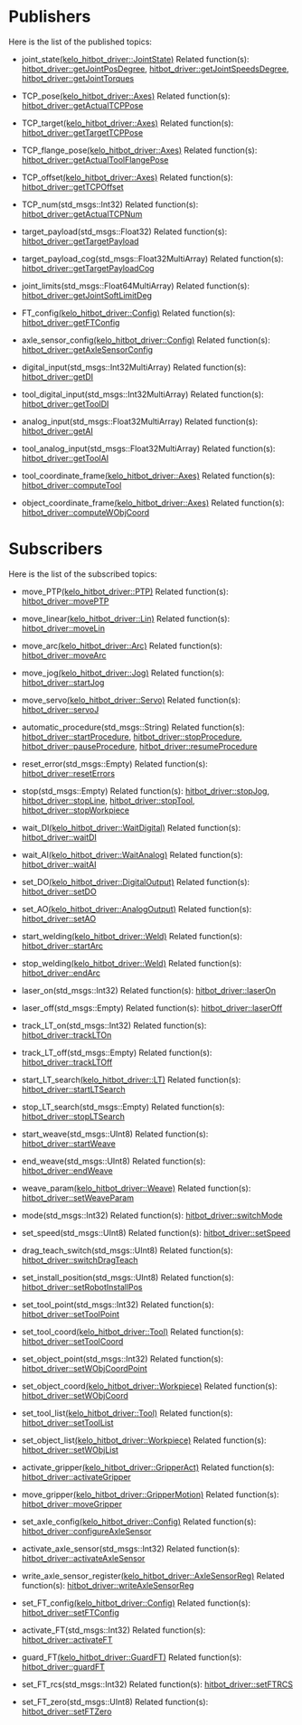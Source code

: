 # Publishers

Here is the list of the published topics:
- joint_state[(kelo_hitbot_driver::JointState)](msg/JointState.msg)
Related function(s): [hitbot_driver::getJointPosDegree](include/kelo_hitbot_driver/HitbotDriver.h?plain=1#L389-L390), [hitbot_driver::getJointSpeedsDegree](include/kelo_hitbot_driver/HitbotDriver.h?plain=1#L395-L396), [hitbot_driver::getJointTorques](include/kelo_hitbot_driver/HitbotDriver.h?plain=1#L427-L428)

- TCP_pose[(kelo_hitbot_driver::Axes)](msg/Axes.msg)
Related function(s): [hitbot_driver::getActualTCPPose](include/kelo_hitbot_driver/HitbotDriver.h?plain=1#L401-L404)

- TCP_target[(kelo_hitbot_driver::Axes)](msg/Axes.msg)
Related function(s): [hitbot_driver::getTargetTCPPose](include/kelo_hitbot_driver/HitbotDriver.h?plain=1#L437-L440)

- TCP_flange_pose[(kelo_hitbot_driver::Axes)](msg/Axes.msg)
Related function(s): [hitbot_driver::getActualToolFlangePose](include/kelo_hitbot_driver/HitbotDriver.h?plain=1#L409-L412)

- TCP_offset[(kelo_hitbot_driver::Axes)](msg/Axes.msg)
Related function(s): [hitbot_driver::getTCPOffset](include/kelo_hitbot_driver/HitbotDriver.h?plain=1#L442-L445)

- TCP_num(std_msgs::Int32)
Related function(s): [hitbot_driver::getActualTCPNum](include/kelo_hitbot_driver/HitbotDriver.h?plain=1#L406-L407)

- target_payload(std_msgs::Float32)
Related function(s): [hitbot_driver::getTargetPayload](include/kelo_hitbot_driver/HitbotDriver.h?plain=1#L430-L431)

- target_payload_cog(std_msgs::Float32MultiArray)
Related function(s): [hitbot_driver::getTargetPayloadCog](include/kelo_hitbot_driver/HitbotDriver.h?plain=1#L433-L435)

- joint_limits(std_msgs::Float64MultiArray)
Related function(s): [hitbot_driver::getJointSoftLimitDeg](include/kelo_hitbot_driver/HitbotDriver.h?plain=1#L447-L448)

- FT_config[(kelo_hitbot_driver::Config)](msg/Config.msg)
Related function(s): [hitbot_driver::getFTConfig](include/kelo_hitbot_driver/HitbotDriver.h?plain=1#L361-L368)

- axle_sensor_config[(kelo_hitbot_driver::Config)](msg/Config.msg)
Related function(s): [hitbot_driver::getAxleSensorConfig](include/kelo_hitbot_driver/HitbotDriver.h?plain=1#L332-L339)

- digital_input(std_msgs::Int32MultiArray)
Related function(s): [hitbot_driver::getDI](include/kelo_hitbot_driver/HitbotDriver.h?plain=1#L123-L125)

- tool_digital_input(std_msgs::Int32MultiArray)
Related function(s): [hitbot_driver::getToolDI](include/kelo_hitbot_driver/HitbotDriver.h?plain=1#L142-L144)

- analog_input(std_msgs::Float32MultiArray)
Related function(s): [hitbot_driver::getAI](include/kelo_hitbot_driver/HitbotDriver.h?plain=1#L132-L134)

- tool_analog_input(std_msgs::Float32MultiArray)
Related function(s): [hitbot_driver::getToolAI](include/kelo_hitbot_driver/HitbotDriver.h?plain=1#L151-L153)

- tool_coordinate_frame[(kelo_hitbot_driver::Axes)](msg/Axes.msg)
Related function(s): [hitbot_driver::computeTool](include/kelo_hitbot_driver/HitbotDriver.h?plain=1#L219-L222)

- object_coordinate_frame[(kelo_hitbot_driver::Axes)](msg/Axes.msg)
Related function(s): [hitbot_driver::computeWObjCoord](include/kelo_hitbot_driver/HitbotDriver.h?plain=1#L235-L238)


# Subscribers

Here is the list of the subscribed topics:
- move_PTP[(kelo_hitbot_driver::PTP)](msg/PTP.msg)
Related function(s): [hitbot_driver::movePTP](include/kelo_hitbot_driver/HitbotDriver.h?plain=1#L27-L40)

- move_linear[(kelo_hitbot_driver::Lin)](msg/Lin.msg)
Related function(s): [hitbot_driver::moveLin](include/kelo_hitbot_driver/HitbotDriver.h?plain=1#L57-L70)

- move_arc[(kelo_hitbot_driver::Arc)](msg/Arc.msg)
Related function(s): [hitbot_driver::moveArc](include/kelo_hitbot_driver/HitbotDriver.h?plain=1#L42-L55)

- move_jog[(kelo_hitbot_driver::Jog)](msg/Jog.msg)
Related function(s): [hitbot_driver::startJog](include/kelo_hitbot_driver/HitbotDriver.h?plain=1#L72-L79)

- move_servo[(kelo_hitbot_driver::Servo)](msg/Servo.msg)
Related function(s): [hitbot_driver::servoJ](include/kelo_hitbot_driver/HitbotDriver.h?plain=1#L81-L88)

- automatic_procedure(std_msgs::String)
Related function(s): [hitbot_driver::startProcedure](include/kelo_hitbot_driver/HitbotDriver.h?plain=1#L90-L91), [hitbot_driver::stopProcedure](include/kelo_hitbot_driver/HitbotDriver.h?plain=1#L93-L94), [hitbot_driver::pauseProcedure](include/kelo_hitbot_driver/HitbotDriver.h?plain=1#L96-L97), [hitbot_driver::resumeProcedure](include/kelo_hitbot_driver/HitbotDriver.h?plain=1#L99-L100)

- reset_error(std_msgs::Empty)
Related function(s): [hitbot_driver::resetErrors](include/kelo_hitbot_driver/HitbotDriver.h?plain=1#L102-L103)

- stop(std_msgs::Empty)
Related function(s): [hitbot_driver::stopJog](include/kelo_hitbot_driver/HitbotDriver.h?plain=1#L105-L106), [hitbot_driver::stopLine](include/kelo_hitbot_driver/HitbotDriver.h?plain=1#L108-L109), [hitbot_driver::stopTool](include/kelo_hitbot_driver/HitbotDriver.h?plain=1#L111-L112), [hitbot_driver::stopWorkpiece](include/kelo_hitbot_driver/HitbotDriver.h?plain=1#L114-L115)

- wait_DI[(kelo_hitbot_driver::WaitDigital)](msg/WaitDigital.msg)
Related function(s): [hitbot_driver::waitDI](include/kelo_hitbot_driver/HitbotDriver.h?plain=1#L155-L160)

- wait_AI[(kelo_hitbot_driver::WaitAnalog)](msg/WaitAnalog.msg)
Related function(s): [hitbot_driver::waitAI](include/kelo_hitbot_driver/HitbotDriver.h?plain=1#L162-L167)

- set_DO[(kelo_hitbot_driver::DigitalOutput)](msg/DigitalOutput.msg)
Related function(s): [hitbot_driver::setDO](include/kelo_hitbot_driver/HitbotDriver.h?plain=1#L117-L121)

- set_AO[(kelo_hitbot_driver::AnalogOutput)](msg/AnalogOutput.msg)
Related function(s): [hitbot_driver::setAO](include/kelo_hitbot_driver/HitbotDriver.h?plain=1#L127-L130)

- start_welding[(kelo_hitbot_driver::Weld)](msg/Weld.msg)
Related function(s): [hitbot_driver::startArc](include/kelo_hitbot_driver/HitbotDriver.h?plain=1#L257-L260)

- stop_welding[(kelo_hitbot_driver::Weld)](msg/Weld.msg)
Related function(s): [hitbot_driver::endArc](include/kelo_hitbot_driver/HitbotDriver.h?plain=1#L262-L265)

- laser_on(std_msgs::Int32)
Related function(s): [hitbot_driver::laserOn](include/kelo_hitbot_driver/HitbotDriver.h?plain=1#L267-L269)

- laser_off(std_msgs::Empty)
Related function(s): [hitbot_driver::laserOff](include/kelo_hitbot_driver/HitbotDriver.h?plain=1#L271-L272)

- track_LT_on(std_msgs::Int32)
Related function(s): [hitbot_driver::trackLTOn](include/kelo_hitbot_driver/HitbotDriver.h?plain=1#L274-L275)

- track_LT_off(std_msgs::Empty)
Related function(s): [hitbot_driver::trackLTOff](include/kelo_hitbot_driver/HitbotDriver.h?plain=1#L277-L278)

- start_LT_search[(kelo_hitbot_driver::LT)](msg/LT.msg)
Related function(s): [hitbot_driver::startLTSearch](include/kelo_hitbot_driver/HitbotDriver.h?plain=1#L280-L285)

- stop_LT_search(std_msgs::Empty)
Related function(s): [hitbot_driver::stopLTSearch](include/kelo_hitbot_driver/HitbotDriver.h?plain=1#L287-L288)

- start_weave(std_msgs::UInt8)
Related function(s): [hitbot_driver::startWeave](include/kelo_hitbot_driver/HitbotDriver.h?plain=1#L299-L301)

- end_weave(std_msgs::UInt8)
Related function(s): [hitbot_driver::endWeave](include/kelo_hitbot_driver/HitbotDriver.h?plain=1#L303-L305)

- weave_param[(kelo_hitbot_driver::Weave)](msg/Weave.msg)
Related function(s): [hitbot_driver::setWeaveParam](include/kelo_hitbot_driver/HitbotDriver.h?plain=1#L290-L297)

- mode(std_msgs::Int32)
Related function(s): [hitbot_driver::switchMode](include/kelo_hitbot_driver/HitbotDriver.h?plain=1#L187-L189)

- set_speed(std_msgs::UInt8)
Related function(s): [hitbot_driver::setSpeed](include/kelo_hitbot_driver/HitbotDriver.h?plain=1#L191-L193)

- drag_teach_switch(std_msgs::UInt8)
Related function(s): [hitbot_driver::switchDragTeach](include/kelo_hitbot_driver/HitbotDriver.h?plain=1#L195-L197)

- set_install_position(std_msgs::UInt8)
Related function(s): [hitbot_driver::setRobotInstallPos](include/kelo_hitbot_driver/HitbotDriver.h?plain=1#L199-L201)

- set_tool_point(std_msgs::Int32)
Related function(s): [hitbot_driver::setToolPoint](include/kelo_hitbot_driver/HitbotDriver.h?plain=1#L215-L217)

- set_tool_coord[(kelo_hitbot_driver::Tool)](msg/Tool.msg)
Related function(s): [hitbot_driver::setToolCoord](include/kelo_hitbot_driver/HitbotDriver.h?plain=1#L224-L229)

- set_object_point(std_msgs::Int32)
Related function(s): [hitbot_driver::setWObjCoordPoint](include/kelo_hitbot_driver/HitbotDriver.h?plain=1#L231-L233)

- set_object_coord[(kelo_hitbot_driver::Workpiece)](msg/Workpiece.msg)
Related function(s): [hitbot_driver::setWObjCoord](include/kelo_hitbot_driver/HitbotDriver.h?plain=1#L240-L243)

- set_tool_list[(kelo_hitbot_driver::Tool)](msg/Tool.msg)
Related function(s): [hitbot_driver::setToolList](include/kelo_hitbot_driver/HitbotDriver.h?plain=1#L245-L250)

- set_object_list[(kelo_hitbot_driver::Workpiece)](msg/Workpiece.msg)
Related function(s): [hitbot_driver::setWObjList](include/kelo_hitbot_driver/HitbotDriver.h?plain=1#L252-L255)

- activate_gripper[(kelo_hitbot_driver::GripperAct)](msg/GripperAct.msg)
Related function(s): [hitbot_driver::activateGripper](include/kelo_hitbot_driver/HitbotDriver.h?plain=1#L307-L310)

- move_gripper[(kelo_hitbot_driver::GripperMotion)](msg/GripperMotion.msg)
Related function(s): [hitbot_driver::moveGripper](include/kelo_hitbot_driver/HitbotDriver.h?plain=1#L312-L318)

- set_axle_config[(kelo_hitbot_driver::Config)](msg/Config.msg)
Related function(s): [hitbot_driver::configureAxleSensor](include/kelo_hitbot_driver/HitbotDriver.h?plain=1#L324-L330)

- activate_axle_sensor(std_msgs::Int32)
Related function(s): [hitbot_driver::activateAxleSensor](include/kelo_hitbot_driver/HitbotDriver.h?plain=1#L341-L343)

- write_axle_sensor_register[(kelo_hitbot_driver::AxleSensorReg)](msg/AxleSensorReg.msg)
Related function(s): [hitbot_driver::writeAxleSensorReg](include/kelo_hitbot_driver/HitbotDriver.h?plain=1#L345-L351)

- set_FT_config[(kelo_hitbot_driver::Config)](msg/Config.msg)
Related function(s): [hitbot_driver::setFTConfig](include/kelo_hitbot_driver/HitbotDriver.h?plain=1#L353-L359)

- activate_FT(std_msgs::Int32)
Related function(s): [hitbot_driver::activateFT](include/kelo_hitbot_driver/HitbotDriver.h?plain=1#L370-L372)

- guard_FT[(kelo_hitbot_driver::GuardFT)](msg/GuardFT.msg)
Related function(s): [hitbot_driver::guardFT](include/kelo_hitbot_driver/HitbotDriver.h?plain=1#L374-L379)

- set_FT_rcs(std_msgs::Int32)
Related function(s): [hitbot_driver::setFTRCS](include/kelo_hitbot_driver/HitbotDriver.h?plain=1#L381-L383)

- set_FT_zero(std_msgs::UInt8)
Related function(s): [hitbot_driver::setFTZero](include/kelo_hitbot_driver/HitbotDriver.h?plain=1#L385-L387)

